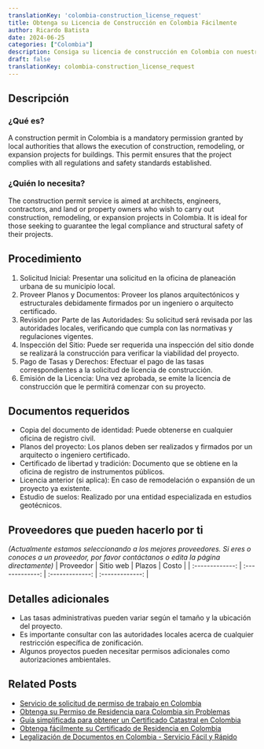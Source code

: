 ```yaml
---
translationKey: 'colombia-construction_license_request'
title: Obtenga su Licencia de Construcción en Colombia Fácilmente
author: Ricardo Batista
date: 2024-06-25
categories: ["Colombia"]
description: Consiga su licencia de construcción en Colombia con nuestro fácil proceso paso a paso y obtenga la aprobación rápida.
draft: false
translationKey: colombia-construction_license_request
---
```


## Descripción
### ¿Qué es?
A construction permit in Colombia is a mandatory permission granted by local authorities that allows the execution of construction, remodeling, or expansion projects for buildings. This permit ensures that the project complies with all regulations and safety standards established.

### ¿Quién lo necesita?
The construction permit service is aimed at architects, engineers, contractors, and land or property owners who wish to carry out construction, remodeling, or expansion projects in Colombia. It is ideal for those seeking to guarantee the legal compliance and structural safety of their projects.

## Procedimiento

1. Solicitud Inicial: Presentar una solicitud en la oficina de planeación urbana de su municipio local.
2. Proveer Planos y Documentos: Proveer los planos arquitectónicos y estructurales debidamente firmados por un ingeniero o arquitecto certificado.
3. Revisión por Parte de las Autoridades: Su solicitud será revisada por las autoridades locales, verificando que cumpla con las normativas y regulaciones vigentes.
4. Inspección del Sitio: Puede ser requerida una inspección del sitio donde se realizará la construcción para verificar la viabilidad del proyecto.
5. Pago de Tasas y Derechos: Efectuar el pago de las tasas correspondientes a la solicitud de licencia de construcción.
6. Emisión de la Licencia: Una vez aprobada, se emite la licencia de construcción que le permitirá comenzar con su proyecto.

## Documentos requeridos

- Copia del documento de identidad: Puede obtenerse en cualquier oficina de registro civil.
- Planos del proyecto: Los planos deben ser realizados y firmados por un arquitecto o ingeniero certificado.
- Certificado de libertad y tradición: Documento que se obtiene en la oficina de registro de instrumentos públicos.
- Licencia anterior (si aplica): En caso de remodelación o expansión de un proyecto ya existente.
- Estudio de suelos: Realizado por una entidad especializada en estudios geotécnicos.

## Proveedores que pueden hacerlo por ti
_(Actualmente estamos seleccionando a los mejores proveedores. Si eres o conoces a un proveedor, por favor contáctanos o edita la página directamente)_
| Proveedor       |     Sitio web    |      Plazos      |       Costo     |
| :-------------: | :-------------:  |  :-------------: | :-------------: |

## Detalles adicionales

- Las tasas administrativas pueden variar según el tamaño y la ubicación del proyecto.
- Es importante consultar con las autoridades locales acerca de cualquier restricción específica de zonificación.
- Algunos proyectos pueden necesitar permisos adicionales como autorizaciones ambientales.


## Related Posts

- [Servicio de solicitud de permiso de trabajo en Colombia](https://tramitit.com/es/guides/colombia/solicitud_de_permiso_de_trabajo/)
- [Obtenga su Permiso de Residencia para Colombia sin Problemas](https://tramitit.com/es/guides/colombia/permiso_de_residencia/)
- [Guía simplificada para obtener un Certificado Catastral en Colombia](https://tramitit.com/es/guides/colombia/certificado_catastral/)
- [Obtenga fácilmente su Certificado de Residencia en Colombia](https://tramitit.com/es/guides/colombia/certificado_de_residencia/)
- [Legalización de Documentos en Colombia - Servicio Fácil y Rápido](https://tramitit.com/es/guides/colombia/certificado_de_legalización_de_documentos/)